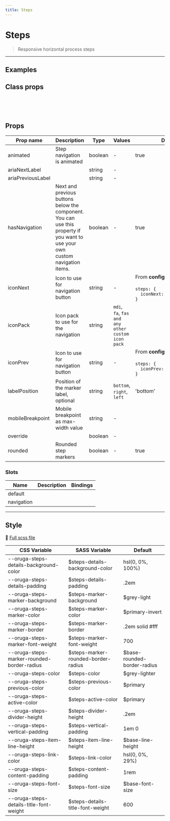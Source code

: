 ```yaml
---
title: Steps
---
```


# Steps

> Responsive horizontal process steps

> <CarbonAds />

---

## Examples

 <example-steps />

## Class props

<br />

<inspector-steps-viewer />

<br />
<br />

## Props

| Prop name         | Description                                                                                                                   | Type    | Values                                            | Default                                                                                                                                        |
| ----------------- | ----------------------------------------------------------------------------------------------------------------------------- | ------- | ------------------------------------------------- | ---------------------------------------------------------------------------------------------------------------------------------------------- |
| animated          | Step navigation is animated                                                                                                   | boolean | -                                                 | true                                                                                                                                           |
| ariaNextLabel     |                                                                                                                               | string  | -                                                 |                                                                                                                                                |
| ariaPreviousLabel |                                                                                                                               | string  | -                                                 |                                                                                                                                                |
| hasNavigation     | Next and previous buttons below the component. You can use this property if you want to use your own custom navigation items. | boolean | -                                                 | true                                                                                                                                           |
| iconNext          | Icon to use for navigation button                                                                                             | string  | -                                                 | <div>From <b>config</b></div><br><code style='white-space: nowrap; padding: 0;'> steps: {<br>&nbsp;&nbsp;iconNext: 'chevron-right'<br>}</code> |
| iconPack          | Icon pack to use for the navigation                                                                                           | string  | `mdi`, `fa`, `fas and any other custom icon pack` |                                                                                                                                                |
| iconPrev          | Icon to use for navigation button                                                                                             | string  | -                                                 | <div>From <b>config</b></div><br><code style='white-space: nowrap; padding: 0;'> steps: {<br>&nbsp;&nbsp;iconPrev: 'chevron-left'<br>}</code>  |
| labelPosition     | Position of the marker label, optional                                                                                        | string  | `bottom`, `right`, `left`                         | 'bottom'                                                                                                                                       |
| mobileBreakpoint  | Mobile breakpoint as max-width value                                                                                          | string  | -                                                 |                                                                                                                                                |
| override          |                                                                                                                               | boolean | -                                                 |                                                                                                                                                |
| rounded           | Rounded step markers                                                                                                          | boolean | -                                                 | true                                                                                                                                           |

### Slots

| Name       | Description | Bindings |
| ---------- | ----------- | -------- |
| default    |             |          |
| navigation |             | <br/>    |

---

## Style

📄 [Full scss file](https://github.com/oruga-ui/oruga/blob/master/packages/oruga/src/scss/components/__steps.scss.scss)

| CSS Variable                               | SASS Variable                        | Default                      |
| ------------------------------------------ | ------------------------------------ | ---------------------------- |
| --oruga-steps-details-background-color     | \$steps-details-background-color     | hsl(0, 0%, 100%)             |
| --oruga-steps-details-padding              | \$steps-details-padding              | .2em                         |
| --oruga-steps-marker-background            | \$steps-marker-background            | \$grey-light                 |
| --oruga-steps-marker-color                 | \$steps-marker-color                 | \$primary-invert             |
| --oruga-steps-marker-border                | \$steps-marker-border                | .2em solid #fff              |
| --oruga-steps-marker-font-weight           | \$steps-marker-font-weight           | 700                          |
| --oruga-steps-marker-rounded-border-radius | \$steps-marker-rounded-border-radius | \$base-rounded-border-radius |
| --oruga-steps-color                        | \$steps-color                        | \$grey-lighter               |
| --oruga-steps-previous-color               | \$steps-previous-color               | \$primary                    |
| --oruga-steps-active-color                 | \$steps-active-color                 | \$primary                    |
| --oruga-steps-divider-height               | \$steps-divider-height               | .2em                         |
| --oruga-steps-vertical-padding             | \$steps-vertical-padding             | 1em 0                        |
| --oruga-steps-item-line-height             | \$steps-item-line-height             | \$base-line-height           |
| --oruga-steps-link-color                   | \$steps-link-color                   | hsl(0, 0%, 29%)              |
| --oruga-steps-content-padding              | \$steps-content-padding              | 1rem                         |
| --oruga-steps-font-size                    | \$steps-font-size                    | \$base-font-size             |
| --oruga-steps-details-title-font-weight    | \$steps-details-title-font-weight    | 600                          |
